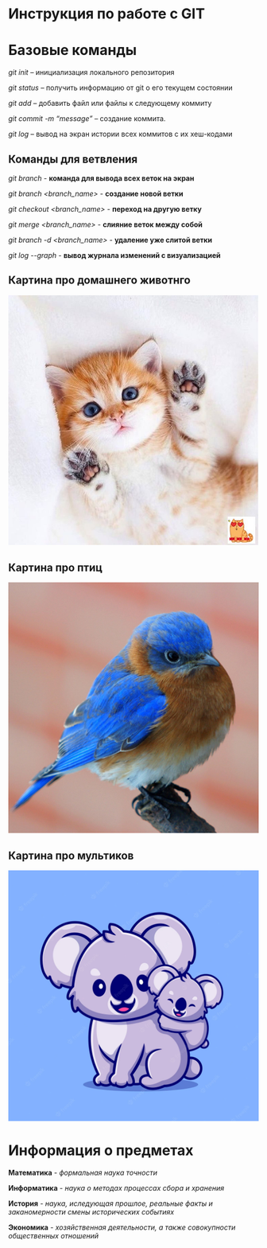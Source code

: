 # Инструкция по работе с GIT

# Базовые команды

*git init* – инициализация локального репозитория

*git status* – получить информацию от git о его текущем состоянии

*git add* – добавить файл или файлы к следующему коммиту

*git commit -m “message”* – создание коммита.

*git log* – вывод на экран истории всех коммитов с их хеш-кодами

## Команды для ветвления

*git branch* - **команда для вывода всех веток на экран**

*git branch <branch_name>* - **создание новой ветки**

*git checkout <branch_name>* - **переход на другую ветку**

*git merge <branch_name>* - **слияние веток между собой**

*git branch -d <branch_name>* - **удаление уже слитой ветки**

*git log --graph* - **вывод журнала изменений с визуализацией**

## Картина про домашнего животнго
![Milky](Milky.jpg)

## Картина про птиц
![Bird](Bird.jpg)

## Картина про мультиков
![Pretty](cartoon.webp)
# Информация о предметах

**Математика** - *формальная наука точности*

**Информатика** - *наука о методах процессах сбора и хранения*

**История** - *наука, иследующая прошлое, реальные факты и заканомерности смены исторических событиях*

**Экономика** - *хозяйственная деятельности, а также совокупности общественных отношений*
